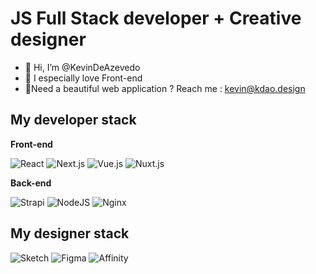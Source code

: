 # JS Full Stack developer + Creative designer
- 👋 Hi, I’m @KevinDeAzevedo
- 👀 I especially love Front-end
- 🚨Need a beautiful web application ? Reach me : [kevin@kdao.design](mailto:kevin@kdao.design)

## My developer stack

**Front-end**

![React](https://img.shields.io/badge/React-61DAFB?style=for-the-badge&logo=react&logoColor=black)
![Next.js](https://img.shields.io/badge/Next-black?style=for-the-badge&logo=nextdotjs&logoColor=white)
![Vue.js](https://img.shields.io/badge/Vue-4FC08D?style=for-the-badge&logo=vuedotjs&logoColor=white)
![Nuxt.js](https://img.shields.io/badge/Nuxt-00DC82?style=for-the-badge&logo=nuxtdotjs&logoColor=white)

**Back-end**

![Strapi](https://img.shields.io/badge/Strapi-2F2E8B?style=for-the-badge&logo=strapi&logoColor=white)
![NodeJS](https://img.shields.io/badge/node.js-6DA55F?style=for-the-badge&logo=node.js&logoColor=white)
![Nginx](https://img.shields.io/badge/nginx-009639?style=for-the-badge&logo=nginx&logoColor=white)

## My designer stack
![Sketch](https://img.shields.io/badge/sketch-F7B500?style=for-the-badge&logo=sketch&logoColor=black)
![Figma](https://img.shields.io/badge/figma-F24E1E?style=for-the-badge&logo=figma&logoColor=white)
![Affinity](https://img.shields.io/badge/affinity-black?style=for-the-badge&logo=affinity&logoColor=white)
